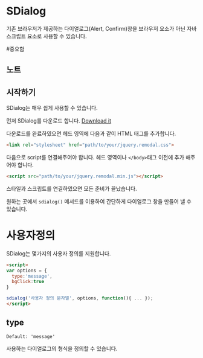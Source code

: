 SDialog
=======
기존 브라우저가 제공하는 다이얼로그(Alert, Confirm)창을 브라우저 요소가 아닌 자바스크립트 요소로 사용할 수 있습니다.

#중요함

## 노트

## 시작하기

SDialog는 매우 쉽게 사용할 수 있습니다.

먼저 SDialog를 다운로드 합니다. [Download it](https://github.com/siluniv/SDialog/archive/master.zip)

다운로드를 완료하였으면 헤드 영역에 다음과 같이 HTML 태그를 추가합니다.
```html
<link rel="stylesheet" href="path/to/your/jquery.remodal.css">
```

다음으로 script를 연결해주어야 합니다. 헤드 영역이나 `</body>`태그 이전에 추가 해주어야 합니다.
```html
<script src="path/to/your/jquery.remodal.min.js"></script>
```

스타일과 스크립트를 연결하였으면 모든 준비가 끝났습니다.

원하는 곳에서 `sdialog()` 메서드를 이용하여 간단하게 다이얼로그 창을 만들어 낼 수 있습니다.

# 사용자정의

SDialog는 몇가지의 사용자 정의를 지원합니다.

```html
<script>
var options = {
  type:'message',
  bgClick:true
}

sdialog('사용자 정의 문자열', options, function(){ ... });
</script>
```

## type

`Default: 'message'`

사용하는 다이얼로그의 형식을 정의할 수 있습니다.
